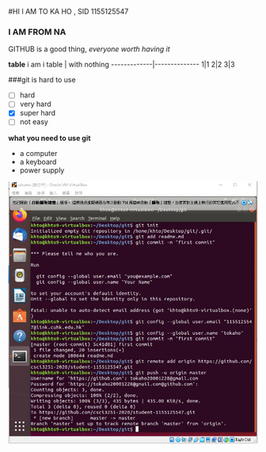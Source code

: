 #HI I AM TO KA HO , SID 1155125547

### I AM FROM NA
GITHUB is a good thing, *everyone worth having it*

**table**
i am i table | with nothing
-------------|--------------
1|1
2|2
3|3

###git is hard to use
- [ ] hard
- [ ] very hard
- [x] super hard
- [ ] not easy

__what you need to use git__
* a computer
* a keyboard
* power supply

![](milestone2.png)
